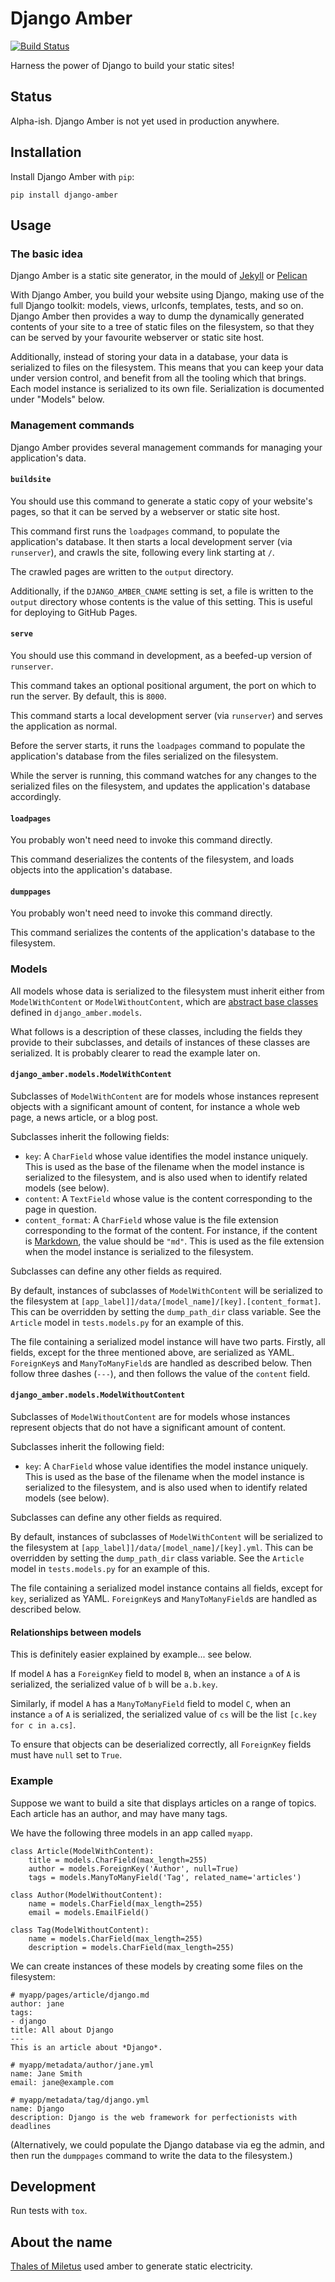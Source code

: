 # Django Amber

[![Build Status](https://travis-ci.org/inglesp/django-amber.svg?branch=master)](https://travis-ci.org/inglesp/django-amber)

Harness the power of Django to build your static sites!

## Status

Alpha-ish.  Django Amber is not yet used in production anywhere.


## Installation

Install Django Amber with `pip`:

    pip install django-amber


## Usage

### The basic idea

Django Amber is a static site generator, in the mould of
[Jekyll](https://jekyllrb.com/) or [Pelican](http://docs.getpelican.com/)

With Django Amber, you build your website using Django, making use of the full
Django toolkit: models, views, urlconfs, templates, tests, and so on.  Django
Amber then provides a way to dump the dynamically generated contents of your
site to a tree of static files on the filesystem, so that they can be served by
your favourite webserver or static site host.

Additionally, instead of storing your data in a database, your data is
serialized to files on the filesystem.  This means that you can keep your data
under version control, and benefit from all the tooling which that brings.
Each model instance is serialized to its own file.  Serialization is documented
under "Models" below.


### Management commands

Django Amber provides several management commands for managing your
application's data.


#### `buildsite`

You should use this command to generate a static copy of your website's pages,
so that it can be served by a webserver or static site host.

This command first runs the `loadpages` command, to populate the application's
database.  It then starts a local development server (via `runserver`), and
crawls the site, following every link starting at `/`.

The crawled pages are written to the `output` directory.

Additionally, if the `DJANGO_AMBER_CNAME` setting is set, a file is written to
the `output` directory whose contents is the value of this setting.  This is
useful for deploying to GitHub Pages.


#### `serve`

You should use this command in development, as a beefed-up version of
`runserver`.

This command takes an optional positional argument, the port on which to run
the server.  By default, this is `8000`.

This command starts a local development server (via `runserver`) and serves the
application as normal.

Before the server starts, it runs the `loadpages` command to populate the
application's database from the files serialized on the filesystem.

While the server is running, this command watches for any changes to the
serialized files on the filesystem, and updates the application's database
accordingly.


#### `loadpages`

You probably won't need need to invoke this command directly.

This command deserializes the contents of the filesystem, and loads objects
into the application's database.


#### `dumppages`

You probably won't need need to invoke this command directly.

This command serializes the contents of the application's database to the
filesystem.


### Models

All models whose data is serialized to the filesystem must inherit either from
`ModelWithContent` or `ModelWithoutContent`, which are [abstract base
classes](https://docs.djangoproject.com/en/1.9/topics/db/models/#abstract-base-classes)
defined in `django_amber.models`.

What follows is a description of these classes, including the fields they
provide to their subclasses, and details of instances of these classes are
serialized.  It is probably clearer to read the example later on.


#### `django_amber.models.ModelWithContent`

Subclasses of `ModelWithContent` are for models whose instances represent
objects with a significant amount of content, for instance a whole web page, a
news article, or a blog post.

Subclasses inherit the following fields:

* `key`: A `CharField` whose value identifies the model instance uniquely.
  This is used as the base of the filename when the model instance is
  serialized to the filesystem, and is also used when to identify related models
  (see below).
* `content`: A `TextField` whose value is the content corresponding to the page
  in question.
* `content_format`: A `CharField` whose value is the file extension
  corresponding to the format of the content.  For instance, if the content is
  [Markdown](https://daringfireball.net/projects/markdown/), the value should
  be `"md"`.  This is used as the file extension when the model instance is
  serialized to the filesystem.

Subclasses can define any other fields as required.

By default, instances of subclasses of `ModelWithContent` will be serialized to
the filesystem at `[app_label]]/data/[model_name]/[key].[content_format]`.
This can be overridden by setting the `dump_path_dir` class variable.  See the
`Article` model in `tests.models.py` for an example of this.

The file containing a serialized model instance will have two parts.  Firstly,
all fields, except for the three mentioned above, are serialized as YAML.
`ForeignKey`s and `ManyToManyField`s are handled as described below.  Then
follow three dashes (`---`), and then follows the value of the `content` field.


#### `django_amber.models.ModelWithoutContent`

Subclasses of `ModelWithoutContent` are for models whose instances represent
objects that do not have a significant amount of content.

Subclasses inherit the following field:

* `key`: A `CharField` whose value identifies the model instance uniquely.
  This is used as the base of the filename when the model instance is
  serialized to the filesystem, and is also used when to identify related models
  (see below).

Subclasses can define any other fields as required.

By default, instances of subclasses of `ModelWithContent` will be serialized to
the filesystem at `[app_label]]/data/[model_name]/[key].yml`.  This can be
overridden by setting the `dump_path_dir` class variable.  See the
`Article` model in `tests.models.py` for an example of this.

The file containing a serialized model instance contains all fields, except for
`key`, serialized as YAML.  `ForeignKey`s and `ManyToManyField`s are handled as
described below.


#### Relationships between models

This is definitely easier explained by example... see below.

If model `A` has a `ForeignKey` field to model `B`, when an instance `a` of `A`
is serialized, the serialized value of `b` will be `a.b.key`.

Similarly, if model `A` has a `ManyToManyField` field to model `C`, when an
instance `a` of `A` is serialized, the serialized value of `cs` will be the
list `[c.key for c in a.cs]`.

To ensure that objects can be deserialized correctly, all `ForeignKey` fields
must have `null` set to `True`.


### Example

Suppose we want to build a site that displays articles on a range of topics.
Each article has an author, and may have many tags.

We have the following three models in an app called `myapp`.


    class Article(ModelWithContent):
        title = models.CharField(max_length=255)
        author = models.ForeignKey('Author', null=True)
        tags = models.ManyToManyField('Tag', related_name='articles')

    class Author(ModelWithoutContent):
        name = models.CharField(max_length=255)
        email = models.EmailField()

    class Tag(ModelWithoutContent):
        name = models.CharField(max_length=255)
        description = models.CharField(max_length=255)


We can create instances of these models by creating some files on the
filesystem:

```
# myapp/pages/article/django.md
author: jane
tags:
- django
title: All about Django
---
This is an article about *Django*.
```

```
# myapp/metadata/author/jane.yml
name: Jane Smith
email: jane@example.com
```

```
# myapp/metadata/tag/django.yml
name: Django
description: Django is the web framework for perfectionists with deadlines
```

(Alternatively, we could populate the Django database via eg the admin, and
then run the `dumppages` command to write the data to the filesystem.)


## Development

Run tests with `tox`.


## About the name

[Thales of Miletus](https://en.wikipedia.org/wiki/Thales) used amber to
generate static electricity.
